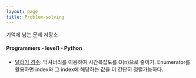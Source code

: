 ```yaml
---
layout: page
title: Problem-solving
---
```


기억에 남는 문제 저장소

#### Programmers - level1 - Python
- [달리기 경주](runner-problem): 딕셔너리를 이용하여 시간복잡도를 O(n)으로 줄이기. Enumerator를 활용하면 index와 그 index에 해당하는 값을 더 간단히 정렬가능하다.


